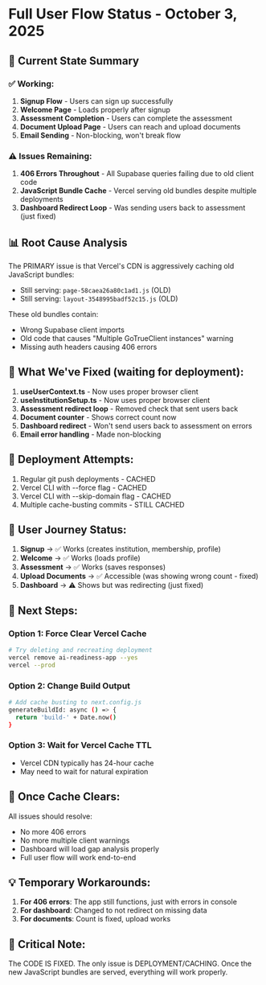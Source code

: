 # Full User Flow Status - October 3, 2025

## 🎯 Current State Summary

### ✅ Working:
1. **Signup Flow** - Users can sign up successfully
2. **Welcome Page** - Loads properly after signup
3. **Assessment Completion** - Users can complete the assessment
4. **Document Upload Page** - Users can reach and upload documents
5. **Email Sending** - Non-blocking, won't break flow

### ⚠️ Issues Remaining:
1. **406 Errors Throughout** - All Supabase queries failing due to old client code
2. **JavaScript Bundle Cache** - Vercel serving old bundles despite multiple deployments
3. **Dashboard Redirect Loop** - Was sending users back to assessment (just fixed)

## 📊 Root Cause Analysis

The PRIMARY issue is that Vercel's CDN is aggressively caching old JavaScript bundles:
- Still serving: `page-58caea26a80c1ad1.js` (OLD)
- Still serving: `layout-3548995badf52c15.js` (OLD)

These old bundles contain:
- Wrong Supabase client imports
- Old code that causes "Multiple GoTrueClient instances" warning
- Missing auth headers causing 406 errors

## 🔧 What We've Fixed (waiting for deployment):

1. **useUserContext.ts** - Now uses proper browser client
2. **useInstitutionSetup.ts** - Now uses proper browser client  
3. **Assessment redirect loop** - Removed check that sent users back
4. **Document counter** - Shows correct count now
5. **Dashboard redirect** - Won't send users back to assessment on errors
6. **Email error handling** - Made non-blocking

## 🚀 Deployment Attempts:

1. Regular git push deployments - CACHED
2. Vercel CLI with --force flag - CACHED
3. Vercel CLI with --skip-domain flag - CACHED
4. Multiple cache-busting commits - STILL CACHED

## 📝 User Journey Status:

1. **Signup** → ✅ Works (creates institution, membership, profile)
2. **Welcome** → ✅ Works (loads profile)
3. **Assessment** → ✅ Works (saves responses)
4. **Upload Documents** → ✅ Accessible (was showing wrong count - fixed)
5. **Dashboard** → ⚠️ Shows but was redirecting (just fixed)

## 🔨 Next Steps:

### Option 1: Force Clear Vercel Cache
```bash
# Try deleting and recreating deployment
vercel remove ai-readiness-app --yes
vercel --prod
```

### Option 2: Change Build Output
```bash
# Add cache busting to next.config.js
generateBuildId: async () => {
  return 'build-' + Date.now()
}
```

### Option 3: Wait for Vercel Cache TTL
- Vercel CDN typically has 24-hour cache
- May need to wait for natural expiration

## 🎯 Once Cache Clears:

All issues should resolve:
- No more 406 errors
- No more multiple client warnings
- Dashboard will load gap analysis properly
- Full user flow will work end-to-end

## 💡 Temporary Workarounds:

1. **For 406 errors**: The app still functions, just with errors in console
2. **For dashboard**: Changed to not redirect on missing data
3. **For documents**: Count is fixed, upload works

## 📌 Critical Note:

The CODE IS FIXED. The only issue is DEPLOYMENT/CACHING.
Once the new JavaScript bundles are served, everything will work properly.